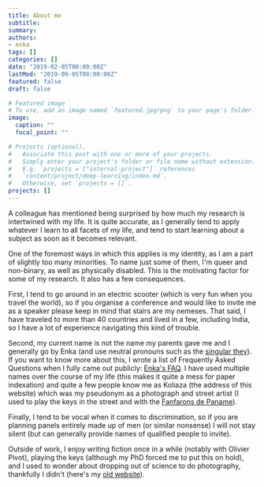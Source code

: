 ```yaml
---
title: About me
subtitle: 
summary: 
authors:
- enka
tags: []
categories: []
date: "2019-02-05T00:00:00Z"
lastMod: "2019-09-05T00:00:00Z"
featured: false
draft: false

# Featured image
# To use, add an image named `featured.jpg/png` to your page's folder. 
image:
  caption: ""
  focal_point: ""

# Projects (optional).
#   Associate this post with one or more of your projects.
#   Simply enter your project's folder or file name without extension.
#   E.g. `projects = ["internal-project"]` references 
#   `content/project/deep-learning/index.md`.
#   Otherwise, set `projects = []`.
projects: []
---
```

A colleague has mentioned being surprised by how much my research is intertwined with my life. It is quite accurate, as I generally tend to apply whatever I learn to all facets of my life, and tend to start learning about a subject as soon as it becomes relevant. 


One of the foremost ways in which this applies is my identity, as I am a part of slightly too many minorities. To name just some of them, I'm queer and non-binary, as well as physically disabled. This is the motivating factor for some of my research. It also has a few consequences.


First, I tend to go around in an electric scooter (which is very fun when you travel the world), so if you organise a conference and would like to invite me as a speaker please keep in mind that stairs are my nemeses. That said, I have traveled to more than 40 countries and lived in a few, including India, so I have a lot of experience navigating this kind of trouble.


Second, my current name is not the name my parents gave me and I generally go by Enka (and use neutral pronouns such as the [singular they](https://en.wikipedia.org/wiki/Singular_they)). If you want to know more about this, I wrote a list of Frequently Asked Questions when I fully came out publicly: [Enka's FAQ](/files/FAQ-Enka.pdf). I have used multiple names over the course of my life (this makes it quite a mess for paper indexation) and quite a few people know me as Koliaza (the address of this website) which was my pseudonym as a photograph and street artist (I used to play the keys in the street and with the [Fanfarons de Paname](http://lesfanfaronsdepaname.wix.com/france-paris)).  


Finally, I tend to be vocal when it comes to discrimination, so if you are planning panels entirely made up of men (or similar nonsense) I will not stay silent (but can generally provide names of qualified people to invite).

Outside of work, I enjoy writing fiction once in a while (notably with Olivier Pivot), playing the keys (although my PhD forced me to put this on hold), and I used to wonder about dropping out of science to do photography, thankfully I didn't (here's my [old website](http://www.koliaza.com/photo)).

